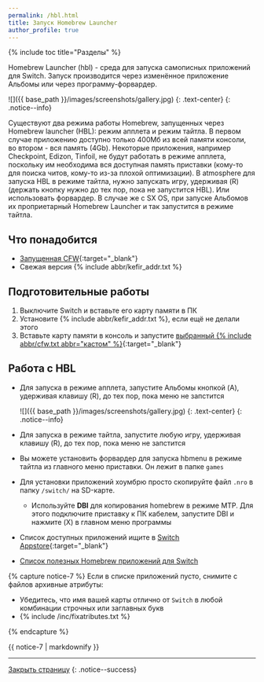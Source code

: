 ```yaml
---
permalink: /hbl.html
title: Запуск Homebrew Launcher
author_profile: true
---
```

{% include toc title="Разделы" %}

Homebrew Launcher (hbl) - среда для запуска самописных приложений для Switch. Запуск производится через изменённое приложение Альбомы или через программу-форвардер.

![]({{ base_path }}/images/screenshots/gallery.jpg) 
{: .text-center}
{: .notice--info}

Существуют два режима работы Homebrew, запущенных через Homebrew launcher (HBL): режим апплета и режим тайтла. В первом случае приложению доступно только 400Мб из всей памяти консоли, во втором - вся память (4Gb). Некоторые приложения, например Checkpoint, Edizon, Tinfoil, не будут работать в режиме апплета, поскольку им необходима вся доступная память приставки (кому-то для поиска читов, кому-то из-за плохой оптимизации). В atmosphere для запуска HBL в режиме тайтла, нужно запускать игру, удерживая (R) (держать кнопку нужно до тех пор, пока не запустится HBL). Или использовать форвардер. В случае же с SX OS, при запуске Альбомов их проприетарный Homebrew Launcher и так запустится в режиме тайтла. 

## Что понадобится

* [Запущенная CFW](cfw){:target="_blank"}
* Свежая версия {% include abbr/kefir_addr.txt %}

## Подготовительные работы

1. Выключите Switch и вставьте его карту памяти в ПК 
1. Установите {% include abbr/kefir_addr.txt %}, если ещё не делали этого
1. Вставьте карту памяти в консоль и запустите [выбранный {% include abbr/cfw.txt abbr="кастом" %}](cfw){:target="_blank"}

##  Работа с HBL

* Для запуска в режиме апплета, запустите Альбомы кнопкой (A), удерживая клавишу (R), до тех пор, пока меню не запстится

    ![]({{ base_path }}/images/screenshots/gallery.jpg) 
    {: .text-center}
    {: .notice--info}

* Для запуска в режиме тайтла, запустите любую игру, удерживая клавишу (R), до тех пор, пока меню не запстится
* Вы можете установить форвардер для запуска hbmenu в режиме тайтла из главного меню приставки. Он лежит в папке `games`
* Для установки приложений хоумбрю просто скопируйте файл `.nro` в папку `/switch/` на SD-карте.
    * Используйте **DBI** для копирования homebrew в режиме MTP. Для этого подключите приставку к ПК кабелем, запустите DBI и нажмите (X) в главном меню программы
* Список доступных приложений ищите в [Switch Appstore](https://www.switchbru.com/appstore/#/){:target="_blank"}
* [Список полезных Homebrew приложений для Switch](https://vk.com/@pg_testing-homebrew-apps-for-switch)

{% capture notice-7 %}
Если в списке приложений пусто, снимите с файлов архивные атрибуты: 

* Убедитесь, что имя вашей карты отлично от `Switch` в любой комбинации строчных или заглавных букв
* {% include /inc/fixatributes.txt %}

{% endcapture %}

<div class="notice--warning">{{ notice-7 | markdownify }}</div>

___

[Закрыть страницу](javascript:window.close();)
{: .notice--success}